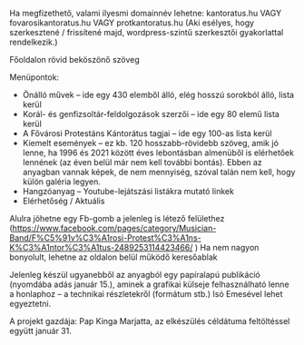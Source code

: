 Ha megfizethető, valami ilyesmi domainnév lehetne: kantoratus.hu VAGY fovarosikantoratus.hu VAGY protkantoratus.hu
(Aki esélyes, hogy szerkesztené / frissítené majd, wordpress-szintű szerkesztői gyakorlattal rendelkezik.)

Főoldalon rövid beköszönő szöveg

Menüpontok:
- Önálló művek – ide egy 430 elemből álló, elég hosszú sorokból álló, lista kerül
- Korál- és genfizsoltár-feldolgozások szerzői – ide egy 80 elemű lista kerül
- A Fővárosi Protestáns Kántorátus tagjai – ide egy 100-as lista kerül
- Kiemelt események – ez kb. 120 hosszabb-rövidebb szöveg, amik jó lenne, ha 1996 és 2021 között éves lebontásban almenüből is elérhetőek lennének (az éven belül már nem kell további bontás). Ebben az anyagban vannak képek, de nem mennyiség, szóval talán nem kell, hogy külön galéria legyen.
- Hangzóanyag – Youtube-lejátszási listákra mutató linkek
- Elérhetőség / Aktuális

Alulra jöhetne egy Fb-gomb a jelenleg is létező felülethez (https://www.facebook.com/pages/category/Musician-Band/F%C5%91v%C3%A1rosi-Protest%C3%A1ns-K%C3%A1ntor%C3%A1tus-2489253114423466/ )
Ha nem nagyon bonyolult, lehetne az oldalon belül működő keresőablak

Jelenleg készül ugyanebből az anyagból egy papíralapú publikáció (nyomdába adás január 15.), aminek a grafikai külseje felhasználható lenne a honlaphoz – a technikai részletekről (formátum stb.) Isó Emesével lehet egyeztetni.

A projekt gazdája: Pap Kinga Marjatta, az elkészülés céldátuma feltöltéssel együtt január 31.

